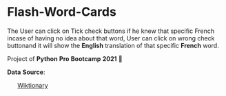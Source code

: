 # Flash-Word-Cards

The User can click on Tick check buttons if he knew that specific French incase of having no idea about that word, User can click on wrong check buttonand it will show the **English** translation of that specific **French** word.

Project of **Python** **Pro** **Bootcamp** **2021** 🐍

__Data__ __Source__:

<ul><a href="https://en.wiktionary.org/wiki/Wiktionary:Frequency_lists">Wiktionary</a></ul>
